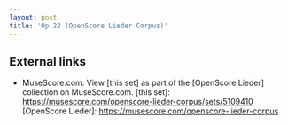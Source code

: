 ```yaml
---
layout: post
title: 'Op.22 (OpenScore Lieder Corpus)'
---
```


## External links

- MuseScore.com: View [this set] as part of the [OpenScore Lieder] collection on MuseScore.com.
[this set]: https://musescore.com/openscore-lieder-corpus/sets/5109410
[OpenScore Lieder]: https://musescore.com/openscore-lieder-corpus
